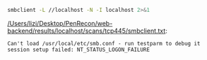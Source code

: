 ```bash
smbclient -L //localhost -N -I localhost 2>&1
```

[/Users/lizi/Desktop/PenRecon/web-backend/results/localhost/scans/tcp445/smbclient.txt](file:///Users/lizi/Desktop/PenRecon/web-backend/results/localhost/scans/tcp445/smbclient.txt):

```
Can't load /usr/local/etc/smb.conf - run testparm to debug it
session setup failed: NT_STATUS_LOGON_FAILURE


```
